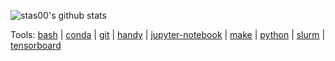 
![stas00's github stats](https://github-readme-stats.vercel.app/api?username=stas00&show_icons=true&theme=react&hide_title=false&line_height=22pt)

Tools: [bash](https://github.com/stas00/bash-tools) |
 [conda](https://github.com/stas00/conda-tools) |
 [git](https://github.com/stas00/git-tools) |
 [handy](https://github.com/stas00/handy-tools) |
 [jupyter-notebook](https://github.com/stas00/jupyter-notebook-tools) |
 [make](https://github.com/stas00/make-tools) |
 [python](https://github.com/stas00/python-tools) |
 [slurm](https://github.com/stas00/slurm-tools) |
 [tensorboard](https://github.com/stas00/tensorboard-tools)
